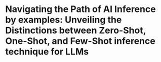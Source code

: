 # Navigating the Path of AI Inference by examples: Unveiling the Distinctions between Zero-Shot, One-Shot, and Few-Shot inference technique for LLMs 